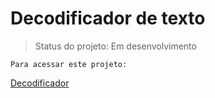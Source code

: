 # Decodificador de texto

> Status do projeto: Em desenvolvimento
```
Para acessar este projeto:
```
<a href="https://joelvictordev.github.io/Decodificador/">
Decodificador
</a>
